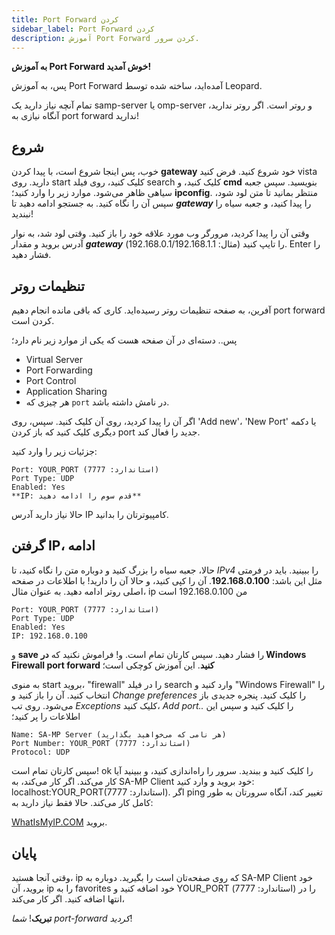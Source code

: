 ```yaml
---
title: Port Forward کردن
sidebar_label: Port Forward کردن
description: آموزش Port Forward کردن سرور.
---
```


**به آموزش Port Forward خوش آمدید!**

پس، به آموزش Port Forward آمده‌اید، ساخته شده توسط Leopard.

تمام آنچه نیاز دارید یک samp-server یا omp-server و روتر است. اگر روتر ندارید، آنگاه نیازی به port forward ندارید!

## شروع

خوب، پس اینجا شروع است، با پیدا کردن **gateway** خود شروع کنید. فرض کنید vista دارید. روی start کلیک کنید، روی فیلد search کلیک کنید، و **cmd** بنویسید. سپس جعبه سیاهی ظاهر می‌شود. موارد زیر را وارد کنید؛ **ipconfig**. منتظر بمانید تا متن لود شود، سپس آن را نگاه کنید. به جستجو ادامه دهید تا _**gateway**_ را پیدا کنید، و جعبه سیاه را نبندید!

وقتی آن را پیدا کردید، مرورگر وب مورد علاقه خود را باز کنید. وقتی لود شد، به نوار آدرس بروید و مقدار _**gateway**_ را تایپ کنید (مثال: 192.168.0.1/192.168.1.1). Enter را فشار دهید.

## تنظیمات روتر

آفرین، به صفحه تنظیمات روتر رسیده‌اید. کاری که باقی مانده انجام دهیم port forward کردن است.

پس.. دسته‌ای در آن صفحه هست که یکی از موارد زیر نام دارد؛

- Virtual Server
- Port Forwarding
- Port Control
- Application Sharing
- هر چیزی که `port` در نامش داشته باشد.

اگر آن را پیدا کردید، روی آن کلیک کنید. سپس، روی 'Add new'، 'New Port' یا دکمه دیگری کلیک کنید که باز کردن port جدید را فعال کند.

جزئیات زیر را وارد کنید:

```
Port: YOUR_PORT (استاندارد: 7777)
Port Type: UDP
Enabled: Yes
**IP: قدم سوم را ادامه دهید**
```

حالا نیاز دارید آدرس IP کامپیوترتان را بدانید.

## گرفتن IP، ادامه

حالا، جعبه سیاه را بزرگ کنید و دوباره متن را نگاه کنید، تا _IPv4_ را ببینید. باید در فرمتی مثل این باشد: **192.168.0.100**. آن را کپی کنید، و حالا آن را دارید! با اطلاعات در صفحه اصلی روتر ادامه دهید. به عنوان مثال، ip من 192.168.0.100 است

```
Port: YOUR_PORT (استاندارد: 7777)
Port Type: UDP
Enabled: Yes
IP: 192.168.0.100
```

و **save** را فشار دهید. سپس کارتان تمام است. و! فراموش نکنید که **در Windows Firewall port forward کنید**. این آموزش کوچکی است؛

به منوی start بروید، "firewall" را در فیلد search وارد کنید و "Windows Firewall" را انتخاب کنید. آن را باز کنید و _Change preferences_ را کلیک کنید. پنجره جدیدی باز می‌شود. روی تب _Exceptions_ کلیک کنید، _Add port.._ را کلیک کنید و سپس این اطلاعات را پر کنید؛

```
Name: SA-MP Server (هر نامی که می‌خواهید بگذارید)
Port Number: YOUR_PORT (استاندارد: 7777)
Protocol: UDP
```

سپس کارتان تمام است! ok را کلیک کنید و ببندید. سرور را راه‌اندازی کنید، و ببینید آیا کار می‌کند. اگر کار می‌کند، به SA-MP Client خود بروید و وارد کنید: localhost:YOUR_PORT(استاندارد: 7777). اگر ping تغییر کند، آنگاه سرورتان به طور کامل کار می‌کند. حالا فقط نیاز دارید به:

[WhatIsMyIP.COM](https://www.whatismyip.com) بروید.

## پایان

وقتی آنجا هستید، ip که روی صفحه‌تان است را بگیرید. دوباره به SA-MP Client خود بروید، آن ip را به favorites خود اضافه کنید و YOUR_PORT (استاندارد: 7777) را در انتها اضافه کنید. اگر کار می‌کند،

**تبریک**! _شما port-forward کردید_!